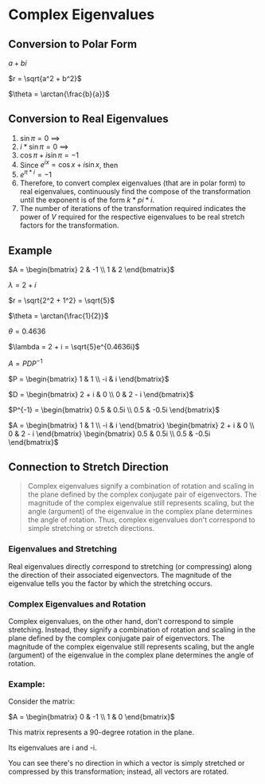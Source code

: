 
# Complex Eigenvalues


## Conversion to Polar Form

$a + bi$

$r = \sqrt{a^2 + b^2}$

$\theta = \arctan{\frac{b}{a}}$

## Conversion to Real Eigenvalues

1. $\sin{\pi} = 0$ $\implies$
2. $i * \sin{\pi} = 0$ $\implies$
3. $\cos{\pi} + i\sin{\pi} = -1$
4. Since $e^{ix} = \cos{x} + i\sin{x}$, then
5. $e^{\pi * i} = -1$
6. Therefore, to convert complex eigenvalues (that are in polar form) to real eigenvalues, continuously find the compose of the transformation until the exponent is of the form $k * pi * i$.
7. The number of iterations of the transformation required indicates the power of $V$ required for the respective eigenvalues to be real stretch factors for the transformation.


## Example

$A = \begin{bmatrix} 2 & -1 \\ 1 & 2 \end{bmatrix}$

$\lambda = 2 + i$

$r = \sqrt{2^2 + 1^2} = \sqrt{5}$

$\theta = \arctan{\frac{1}{2}}$

$\theta = 0.4636$

$\lambda = 2 + i = \sqrt{5}e^{0.4636i}$

$A = PDP^{-1}$

$P = \begin{bmatrix} 1 & 1 \\ -i & i \end{bmatrix}$

$D = \begin{bmatrix} 2 + i & 0 \\ 0 & 2 - i \end{bmatrix}$

$P^{-1} = \begin{bmatrix} 0.5 & 0.5i \\ 0.5 & -0.5i \end{bmatrix}$

$A = \begin{bmatrix} 1 & 1 \\ -i & i \end{bmatrix} \begin{bmatrix} 2 + i & 0 \\ 0 & 2 - i \end{bmatrix} \begin{bmatrix} 0.5 & 0.5i \\ 0.5 & -0.5i \end{bmatrix}$

## Connection to Stretch Direction

> Complex eigenvalues signify a combination of rotation and scaling in the plane defined by the complex conjugate pair of eigenvectors. The magnitude of the complex eigenvalue still represents scaling, but the angle (argument) of the eigenvalue in the complex plane determines the angle of rotation. Thus, complex eigenvalues don't correspond to simple stretching or stretch directions.

### Eigenvalues and Stretching

Real eigenvalues directly correspond to stretching (or compressing) along the direction of their associated eigenvectors. The magnitude of the eigenvalue tells you the factor by which the stretching occurs.

### Complex Eigenvalues and Rotation

Complex eigenvalues, on the other hand, don't correspond to simple stretching. Instead, they signify a combination of rotation and scaling in the plane defined by the complex conjugate pair of eigenvectors. The magnitude of the complex eigenvalue still represents scaling, but the angle (argument) of the eigenvalue in the complex plane determines the angle of rotation.

### Example:

Consider the matrix:

$A = \begin{bmatrix} 0 & -1 \\ 1 & 0 \end{bmatrix}$

This matrix represents a 90-degree rotation in the plane. 

Its eigenvalues are i and -i. 

You can see there's no direction in which a vector is simply stretched or compressed by this transformation; instead, all vectors are rotated.



